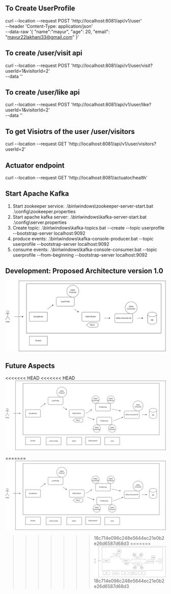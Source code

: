 ## To Create UserProfile

curl --location --request POST 'http://localhost:8081/api/v1/user' \
--header 'Content-Type: application/json' \
--data-raw '{
"name":"mayur",
"age": 20,
"email": "mayur22lakhani33@gmail.com"
}'

## To create /user/visit api
curl --location --request POST 'http://localhost:8081/api/v1/user/visit?userId=1&visitorId=2' \
--data ''

## To create /user/like api
curl --location --request POST 'http://localhost:8081/api/v1/user/like?userId=1&visitorId=2' \
--data ''

## To get Visiotrs of the user /user/visitors
curl --location --request GET 'http://localhost:8081/api/v1/user/visitors?userId=2'

## Actuator endpoint
curl --location --request GET 'http://localhost:8081/actuator/health'



## Start Apache Kafka
1. Start zookeeper service: 
   .\bin\windows\zookeeper-server-start.bat .\config\zookeeper.properties
2. Start apache kafka server:
   .\bin\windows\kafka-server-start.bat .\config\server.properties
3. Create topic:
   .\bin\windows\kafka-topics.bat --create --topic userprofile --bootstrap-server localhost:9092
4. produce events:
   .\bin\windows\kafka-console-producer.bat --topic userprofile --bootstrap-server localhost:9092
5. consume events:
   .\bin\windows\kafka-console-consumer.bat --topic userprofile --from-beginning --bootstrap-server localhost:9092

## Development: Proposed Architecture version 1.0
![Proposed Architecture.png](Proposed%20Architecture.png)

## Future Aspects
<<<<<<< HEAD
<<<<<<< HEAD
![Future Aspects.png](Future%20Aspects.png)


=======
![Future Aspects.png](Future%20Aspects.png)
>>>>>>> 18c714e096c248e5644ec21e0b2e26d6587d68d3
=======
![Future Aspects.png](Future%20Aspects.png)
>>>>>>> 18c714e096c248e5644ec21e0b2e26d6587d68d3

